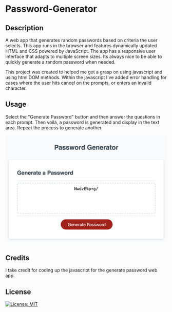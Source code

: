 # Password-Generator

## Description

 A web app that generates random passwords based on criteria the user selects. This app runs in the browser and features dynamically updated HTML and CSS powered by JavaScript. The app has a responsive user interface that adapts to multiple screen sizes. Its always nice to be able to quickly generate a random password when needed.

 This project was created to helped me get a grasp on using javascript and using html DOM methods. Within the javascript I've added error handling for cases where the user hits cancel on the prompts, or enters an invalid character.  

## Usage

Select the "Generate Password" button and then answer the questions in each prompt. Then voilà, a password is generated and display in the text area. Repeat the process to generate another.

[![pass-gen screenshot](/Assets/images/password-generator.png)](https://gnimelf.github.io/Password-Generator)

## Credits

I take credit for coding up the javascript for the generate password web app.

## License

 [![License: MIT](https://img.shields.io/badge/License-MIT-yellow.svg)](https://opensource.org/licenses/MIT)
